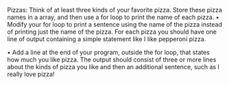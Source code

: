 Pizzas: Think of at least three kinds of your favorite pizza. 
Store these pizza names in a array, and then use a for loop to print the name of each pizza.
• Modify your for loop to print a sentence using the name of the pizza instead of printing just the name of the pizza. 
For each pizza you should have one line of output containing a simple statement like I like pepperoni pizza.

• Add a line at the end of your program, outside the for loop, that states how much you like pizza. The output should consist of three or more lines about the kinds of pizza you like and then an additional sentence, such as I really love pizza!

